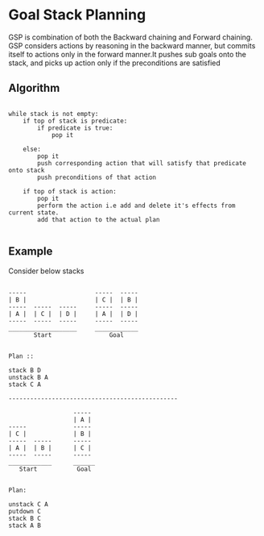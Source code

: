 # Goal Stack Planning
GSP is combination of both the Backward chaining and Forward chaining. GSP considers actions by reasoning in the
backward manner, but commits itself to actions only in the forward manner.It pushes sub goals onto the stack, and 
picks up action only if the preconditions are satisfied

## Algorithm
```console

while stack is not empty:
    if top of stack is predicate:
        if predicate is true:
            pop it
  
    else:
        pop it
        push corresponding action that will satisfy that predicate onto stack
        push preconditions of that action

    if top of stack is action:
        pop it
        perform the action i.e add and delete it's effects from current state.
        add that action to the actual plan
 
```

## Example
Consider below stacks

```

-----                   -----  -----
| B |                   | C |  | B |
-----  -----  -----     -----  -----
| A |  | C |  | D |     | A |  | D |
-----  -----  -----     -----  -----
___________________     ____________
	   Start                Goal     


Plan :: 

stack B D
unstack B A
stack C A

-----------------------------------------------
                  
                  -----
                  | A |
-----             -----
| C |             | B |
-----  -----      -----
| A |  | B |      | C |
-----  -----      ----- 
____________      ______
   Start           Goal


Plan:

unstack C A
putdown C
stack B C
stack A B

```
